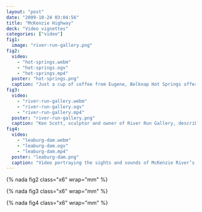 ```yaml
---
layout: "post"
date: "2009-10-24 03:04:56"
title: "McKenzie Highway"
deck: "Video vignettes"
categories: ["video"]
fig1:
  image: "river-run-gallery.png"
fig2:
  video:
    - "hot-springs.webm"
    - "hot-springs.ogv"
    - "hot-springs.mp4"
  poster: "hot-springs.png"
  caption: "Just a cup of coffee from Eugene, Belknap Hot Springs offers goers a pleasant place to soak it all in."
fig3:
  video:
    - "river-run-gallery.webm"
    - "river-run-gallery.ogv"
    - "river-run-gallery.mp4"
  poster: "river-run-gallery.png"
  caption: "Ken Scott, sculptor and owner of River Run Gallery, describes the history and creation of his garden sculptures."
fig4:
  video:
    - "leaburg-dam.webm"
    - "leaburg-dam.ogv"
    - "leaburg-dam.mp4"
  poster: "leaburg-dam.png"
  caption: "Video portraying the sights and sounds of McKenzie River’s Leaburg Dam."
---
```


{% nada fig2 class="x6" wrap="mm" %}

{% nada fig3 class="x6" wrap="mm" %}

{% nada fig4 class="x6" wrap="mm" %}
